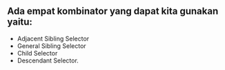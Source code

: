 ## Ada empat kombinator yang dapat kita gunakan yaitu: 

- Adjacent Sibling Selector 
- General Sibling Selector 
- Child Selector
- Descendant Selector.